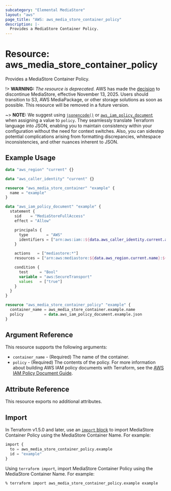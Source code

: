 ```yaml
---
subcategory: "Elemental MediaStore"
layout: "aws"
page_title: "AWS: aws_media_store_container_policy"
description: |-
  Provides a MediaStore Container Policy.
---
```


# Resource: aws_media_store_container_policy

Provides a MediaStore Container Policy.

!> **WARNING:** _The resource is deprecated._ AWS has made the [decision](https://aws.amazon.com/blogs/media/support-for-aws-elemental-mediastore-ending-soon/) to discontinue MediaStore, effective November 13, 2025. Users should transition to S3, AWS MediaPackage, or other storage solutions as soon as possible. This resource will be removed in a future version.

~> **NOTE:** We suggest using [`jsonencode()`](https://developer.hashicorp.com/terraform/language/functions/jsonencode) or [`aws_iam_policy_document`](/docs/providers/aws/d/iam_policy_document.html) when assigning a value to `policy`. They seamlessly translate Terraform language into JSON, enabling you to maintain consistency within your configuration without the need for context switches. Also, you can sidestep potential complications arising from formatting discrepancies, whitespace inconsistencies, and other nuances inherent to JSON.

## Example Usage

```terraform
data "aws_region" "current" {}

data "aws_caller_identity" "current" {}

resource "aws_media_store_container" "example" {
  name = "example"
}

data "aws_iam_policy_document" "example" {
  statement {
    sid    = "MediaStoreFullAccess"
    effect = "Allow"

    principals {
      type        = "AWS"
      identifiers = ["arn:aws:iam::${data.aws_caller_identity.current.account_id}:root"]
    }

    actions   = ["mediastore:*"]
    resources = ["arn:aws:mediastore:${data.aws_region.current.name}:${data.aws_caller_identity.current.account_id}:container/${aws_media_store_container.example.name}/*"]

    condition {
      test     = "Bool"
      variable = "aws:SecureTransport"
      values   = ["true"]
    }
  }
}

resource "aws_media_store_container_policy" "example" {
  container_name = aws_media_store_container.example.name
  policy         = data.aws_iam_policy_document.example.json
}
```

## Argument Reference

This resource supports the following arguments:

* `container_name` - (Required) The name of the container.
* `policy` - (Required) The contents of the policy. For more information about building AWS IAM policy documents with Terraform, see the [AWS IAM Policy Document Guide](https://learn.hashicorp.com/terraform/aws/iam-policy).

## Attribute Reference

This resource exports no additional attributes.

## Import

In Terraform v1.5.0 and later, use an [`import` block](https://developer.hashicorp.com/terraform/language/import) to import MediaStore Container Policy using the MediaStore Container Name. For example:

```terraform
import {
  to = aws_media_store_container_policy.example
  id = "example"
}
```

Using `terraform import`, import MediaStore Container Policy using the MediaStore Container Name. For example:

```console
% terraform import aws_media_store_container_policy.example example
```
